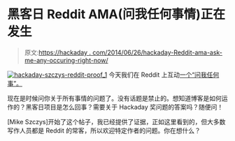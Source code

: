 # 黑客日 Reddit AMA(问我任何事情)正在发生

> 原文:[https://hackaday . com/2014/06/26/hackaday-Reddit-ama-ask-me-any-occuring-right-now/](https://hackaday.com/2014/06/26/hackaday-reddit-ama-ask-me-anything-happening-right-now/)

[![hackaday-szczys-reddit-proof_1](../Images/b85607e1a5e33b8f2025e2263af24647.png)](http://www.reddit.com/r/IAmA/comments/295bkj/im_mike_szczys_managing_editor_of_hackadaycom/) 今天我们在 Reddit 上互动[一个“问我任何事”。](http://www.reddit.com/r/IAmA/comments/295bkj/im_mike_szczys_managing_editor_of_hackadaycom/)

现在是时候问你关于所有事情的问题了。没有话题是禁止的。想知道博客是如何运作的？黑客日项目是怎么回事？需要关于 Hackaday 奖问题的答案吗？随便问！

[Mike Szczys]开始了这个帖子，我已经提供了证据，正如这里看到的，但大多数写作人员都是 Reddit 的常客，所以欢迎特定作者的问题。你在想什么？